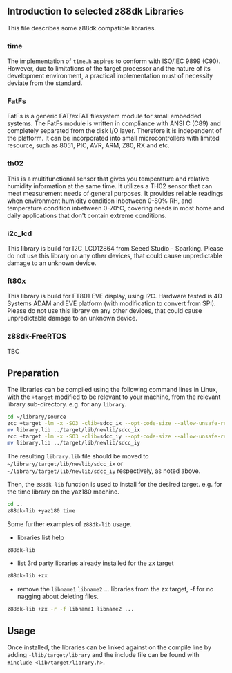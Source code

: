 ## Introduction to selected z88dk Libraries
This file describes some z88dk compatible libraries.

### time
The implementation of `time.h` aspires to conform with ISO/IEC 9899 (C90). However, due to limitations of the target processor and the nature of its development environment, a practical implementation must of necessity deviate from the standard.

### FatFs
FatFs is a generic FAT/exFAT filesystem module for small embedded systems. The FatFs module is written in compliance with ANSI C (C89) and completely separated from the disk I/O layer. Therefore it is independent of the platform. It can be incorporated into small microcontrollers with limited resource, such as 8051, PIC, AVR, ARM, Z80, RX and etc.

### th02
This is a multifunctional sensor that gives you temperature and relative humidity information at the same time. It utilizes a TH02 sensor that can meet measurement needs of general purposes. It provides reliable readings when environment humidity condition inbetween 0-80% RH, and temperature condition inbetween 0-70°C, covering needs in most home and daily applications that don't contain extreme conditions.

### i2c_lcd
This library is build for I2C_LCD12864 from Seeed Studio - Sparking. Please do not use this library on any other devices, that could cause unpredictable damage to an unknown device.

### ft80x
This library is build for FT801 EVE display, using I2C. Hardware tested is 4D Systems ADAM and EVE platform (with modification to convert from SPI). Please do not use this library on any other devices, that could cause unpredictable damage to an unknown device.

### z88dk-FreeRTOS
TBC

## Preparation
The libraries can be compiled using the following command lines in Linux, with the `+target` modified to be relevant to your machine, from the relevant library sub-directory. e.g. for any `library`.

```bash
cd ~/library/source
zcc +target -lm -x -SO3 -clib=sdcc_ix --opt-code-size --allow-unsafe-read --max-allocs-per-node400000 @library.lst -o library
mv library.lib ../target/lib/newlib/sdcc_ix
zcc +target -lm -x -SO3 -clib=sdcc_iy --opt-code-size --allow-unsafe-read --max-allocs-per-node400000 @library.lst -o library
mv library.lib ../target/lib/newlib/sdcc_iy
```
The resulting `library.lib` file should be moved to `~/library/target/lib/newlib/sdcc_ix` or `~/library/target/lib/newlib/sdcc_iy` respectively, as noted above.

Then, the `z88dk-lib` function is used to install for the desired target. e.g. for the time library on the yaz180 machine.

```bash
cd ..
z88dk-lib +yaz180 time
```

Some further examples of `z88dk-lib` usage.

+ libraries list help
```bash
z88dk-lib
```
+ list 3rd party libraries already installed for the zx target
```bash
z88dk-lib +zx
```
+ remove the `libname1` `libname2` ... libraries from the zx target, -f for no nagging about deleting files.
```bash
z88dk-lib +zx -r -f libname1 libname2 ...
```

## Usage
Once installed, the libraries can be linked against on the compile line by adding `-llib/target/library` and the include file can be found with `#include <lib/target/library.h>`.
